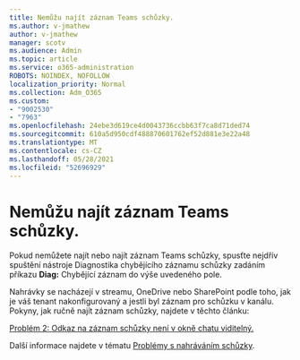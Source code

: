 ```yaml
---
title: Nemůžu najít záznam Teams schůzky.
ms.author: v-jmathew
author: v-jmathew
manager: scotv
ms.audience: Admin
ms.topic: article
ms.service: o365-administration
ROBOTS: NOINDEX, NOFOLLOW
localization_priority: Normal
ms.collection: Adm_O365
ms.custom:
- "9002530"
- "7963"
ms.openlocfilehash: 24ebe3d619ce4d0043736ccbb63f7ca8d71ded74
ms.sourcegitcommit: 610a5d950cdf488870601762ef52d881e3e22a48
ms.translationtype: MT
ms.contentlocale: cs-CZ
ms.lasthandoff: 05/28/2021
ms.locfileid: "52696929"
---
```

# <a name="cant-find-the-teams-meeting-recording"></a>Nemůžu najít záznam Teams schůzky.

Pokud nemůžete najít nebo najít záznam Teams schůzky, spusťte nejdřív spuštění nástroje Diagnostika chybějícího záznamu schůzky zadáním příkazu **Diag:** Chybějící záznam do výše uvedeného pole. 

Nahrávky se nacházejí v streamu, OneDrive nebo SharePoint podle toho, jak je váš tenant nakonfigurovaný a jestli byl záznam pro schůzku v kanálu. Pokyny, jak ručně najít záznam schůzky, najdete v těchto článku: 

[Problém 2: Odkaz na záznam schůzky není v okně chatu viditelný.](/microsoftteams/troubleshoot/meetings/troubleshoot-meeting-recording-issues#issue-2-the-meeting-recording-link-isnt-visible-in-a-chat-window)

Další informace najdete v tématu [Problémy s nahráváním schůzky](/microsoftteams/troubleshoot/meetings/troubleshoot-meeting-recording-issues).
